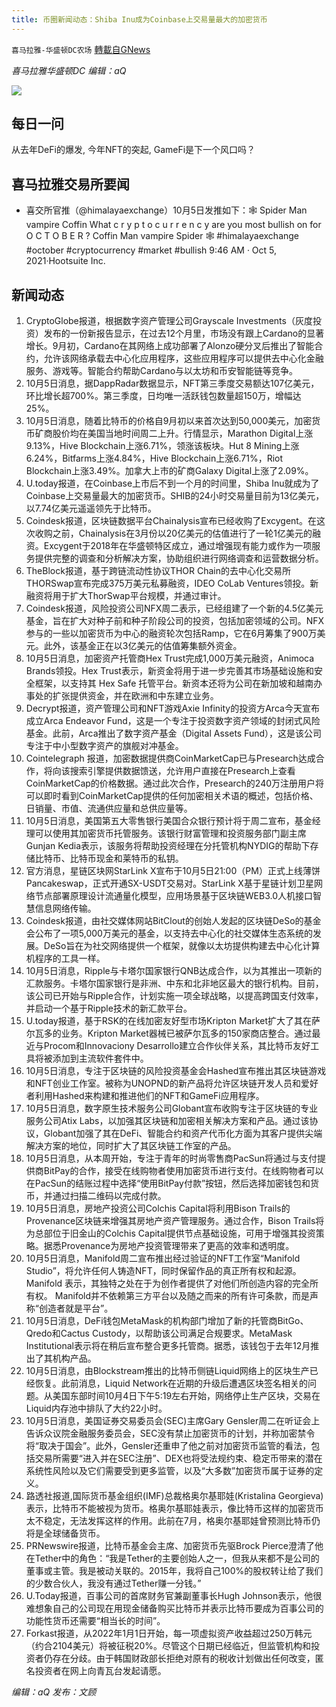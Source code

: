 ```yaml
---
title: 币圈新闻动态：Shiba Inu成为Coinbase上交易量最大的加密货币
---
```

`喜马拉雅-华盛顿DC农场` [轉載自GNews](https://gnews.org/zh-hans/1576521/)

*喜马拉雅华盛顿DC 编辑：aQ*

![](http://himalayawashingtondc.org/wp-content/uploads/2021/07/ScreenShot-2021-07-31-at-16.20.22@2x.png)



## 每日一问





从去年DeFi的爆发, 今年NFT的突起, GameFi是下一个风口吗？





## 喜马拉雅交易所要闻





- 喜交所官推（@himalayaexchange）10月5日发推如下：🕸 Spider Man vampire Coffin What c r y p t o c u r r e n c y are you most bullish on for O C T O B E R ? Coffin Man vampire Spider 🕸 #himalayaexchange #october #cryptocurrency #market #bullish    9:46 AM · Oct 5, 2021·Hootsuite Inc.






## 新闻动态





1. CryptoGlobe报道，根据数字资产管理公司Grayscale Investments（灰度投资）发布的一份新报告显示，在过去12个月里，市场没有跟上Cardano的显著增长。9月初，Cardano在其网络上成功部署了Alonzo硬分叉后推出了智能合约，允许该网络承载去中心化应用程序，这些应用程序可以提供去中心化金融服务、游戏等。智能合约帮助Cardano与以太坊和币安智能链等竞争。
2. 10月5日消息，据DappRadar数据显示，NFT第三季度交易额达107亿美元，环比增长超700%。第三季度，日均唯一活跃钱包数量超150万，增幅达25%。
3. 10月5日消息，随着比特币的价格自9月初以来首次达到50,000美元，加密货币矿商股价均在美国当地时间周二上升。行情显示，Marathon Digital上涨9.13%，Hive Blockchain上涨6.71%，领涨该板块。Hut 8 Mining上涨6.24%，Bitfarms上涨4.84%，Hive Blockchain上涨6.71%，Riot Blockchain上涨3.49%。加拿大上市的矿商Galaxy Digital上涨了2.09%。
4. U.today报道，在Coinbase上市后不到一个月的时间里，Shiba Inu就成为了Coinbase上交易量最大的加密货币。SHIB的24小时交易量目前为13亿美元，以7.74亿美元遥遥领先于比特币。
5. Coindesk报道，区块链数据平台Chainalysis宣布已经收购了Excygent。在这次收购之前，Chainalysis在3月份以20亿美元的估值进行了一轮1亿美元的融资。Excygent于2018年在华盛顿特区成立，通过增强现有能力或作为一项服务提供完整的调查和分析解决方案，协助组织进行网络调查和运营数据分析。
6. TheBlock报道，基于跨链流动性协议THOR Chain的去中心化交易所THORSwap宣布完成375万美元私募融资，IDEO CoLab Ventures领投。新融资将用于扩大ThorSwap平台规模，并通过审计。
7. Coindesk报道，风险投资公司NFX周二表示，已经组建了一个新的4.5亿美元基金，旨在扩大对种子前和种子阶段公司的投资，包括加密领域的公司。NFX参与的一些以加密货币为中心的融资轮次包括Ramp，它在6月筹集了900万美元。此外，该基金正在以3亿美元的估值筹集额外资金。
8. 10月5日消息，加密资产托管商Hex Trust完成1,000万美元融资，Animoca Brands领投。Hex Trust表示，新资金将用于进一步完善其市场基础设施和安全框架，以支持其 Hex Safe 托管平台。新资本还将为公司在新加坡和越南办事处的扩张提供资金，并在欧洲和中东建立业务。
9. Decrypt报道，资产管理公司和NFT游戏Axie Infinity的投资方Arca今天宣布成立Arca Endeavor Fund，这是一个专注于投资数字资产领域的封闭式风险基金。此前，Arca推出了数字资产基金（Digital Assets Fund），这是该公司专注于中小型数字资产的旗舰对冲基金。
10. Cointelegraph 报道，加密数据提供商CoinMarketCap已与Presearch达成合作，将向该搜索引擎提供数据馈送，允许用户直接在Presearch上查看CoinMarketCap的价格数据。通过此次合作，Presearch的240万注册用户将可以即时看到CoinMarketCap提供的任何加密相关术语的概述，包括价格、日销量、市值、流通供应量和总供应量等。
11. 10月5日消息，美国第五大零售银行美国合众银行预计将于周二宣布，基金经理可以使用其加密货币托管服务。该银行财富管理和投资服务部门副主席Gunjan Kedia表示，该服务将帮助投资经理在分托管机构NYDIG的帮助下存储比特币、比特币现金和莱特币的私钥。
12. 官方消息，星链区块网StarLink X宣布于10月5日21:00（PM）正式上线薄饼Pancakeswap，正式开通SX-USDT交易对。StarLink X基于星链计划卫星网络节点部署原理设计流通量化模型，应用场景基于区块链WEB3.0人机接口智慧信息网络传输。
13. Coindesk报道，由社交媒体网站BitClout的创始人发起的区块链DeSo的基金会公布了一项5,000万美元的基金，以支持去中心化的社交媒体生态系统的发展。DeSo旨在为社交网络提供一个框架，就像以太坊提供构建去中心化计算机程序的工具一样。
14. 10月5日消息，Ripple与卡塔尔国家银行QNB达成合作，以为其推出一项新的汇款服务。卡塔尔国家银行是非洲、中东和北非地区最大的银行机构。目前，该公司已开始与Ripple合作，计划实施一项全球战略，以提高跨国支付效率，并启动一个基于Ripple技术的新汇款平台。
15. U.today报道，基于RSK的在线加密友好型市场Kripton Market扩大了其在萨尔瓦多的业务。Kripton Market器械已被萨尔瓦多的150家商店整合。通过最近与Procom和Innovaciony Desarrollo建立合作伙伴关系，其比特币友好工具将被添加到主流软件套件中。
16. 10月5日消息，专注于区块链的风险投资基金会Hashed宣布推出其区块链游戏和NFT创业工作室。被称为UNOPND的新产品将允许区块链开发人员和爱好者利用Hashed来构建和推进他们的NFT和GameFi应用程序。
17. 10月5日消息，数字原生技术服务公司Globant宣布收购专注于区块链的专业服务公司Atix Labs，以加强其区块链和加密相关解决方案和产品。通过该协议，Globant加强了其在DeFi、智能合约和资产代币化方面为其客户提供尖端解决方案的地位，同时扩大了其区块链工作室的产品。
18. 10月5日消息，从本周开始，专注于青年的时尚零售商PacSun将通过与支付提供商BitPay的合作，接受在线购物者使用加密货币进行支付。在线购物者可以在PacSun的结账过程中选择“使用BitPay付款”按钮，然后选择加密钱包和货币，并通过扫描二维码以完成付款。
19. 10月5日消息，房地产投资公司Colchis Capital将利用Bison Trails的Provenance区块链来增强其房地产资产管理服务。通过合作，Bison Trails将为总部位于旧金山的Colchis Capital提供节点基础设施，可用于增强其投资策略。据悉Provenance为房地产投资管理带来了更高的效率和透明度。
20. 10月5日消息，Manifold周二宣布推出经过验证的NFT工作室“Manifold Studio”，将允许任何人铸造NFT，同时保留作品的真正所有权和起源。Manifold 表示，其独特之处在于为创作者提供了对他们所创造内容的完全所有权。 Manifold并不依赖第三方平台以及随之而来的所有许可条款，而是声称“创造者就是平台”。
21. 10月5日消息，DeFi钱包MetaMask的机构部门增加了新的托管商BitGo、Qredo和Cactus Custody，以帮助该公司满足合规要求。MetaMask Institutional表示将在稍后宣布整合更多托管商。据悉，该钱包于去年12月推出了其机构产品。
22. 10月5日消息，由Blockstream推出的比特币侧链Liquid网络上的区块生产已经恢复。此前消息，Liquid Network在近期的升级后遭遇区块签名相关的问题。从美国东部时间10月4日下午5:19左右开始，网络停止生产区块，交易在Liquid内存池中排队了大约22小时。
23. 10月5日消息，美国证券交易委员会(SEC)主席Gary Gensler周二在听证会上告诉众议院金融服务委员会，SEC没有禁止加密货币的计划，并称加密禁令将“取决于国会”。此外，Gensler还重申了他之前对加密货币监管的看法，包括交易所需要“进入并在SEC注册”、DEX也将受法规约束、稳定币带来的潜在系统性风险以及它们需要受到更多监管，以及“大多数”加密货币属于证券的定义。
24. 路透社报道,国际货币基金组织(IMF)总裁格奥尔基耶娃(Kristalina Georgieva)表示，比特币不能被视为货币。格奥尔基耶娃表示，像比特币这样的加密货币太不稳定，无法发挥这样的作用。此前在7月，格奥尔基耶娃曾预测比特币仍将是全球储备货币。
25. PRNewswire报道，比特币基金会主席、加密货币先驱Brock Pierce澄清了他在Tether中的角色：“我是Tether的主要创始人之一，但我从来都不是公司的董事或主管。我是被动关联的。2015年，我将自己100%的股权转让给了我们的少数合伙人，我没有通过Tether赚一分钱。”
26. U.Today报道，百事公司的首席财务官兼副董事长Hugh Johnson表示，他很难想象自己的公司现在用现金储备购买比特币并表示比特币要成为百事公司的功能性货币还需要“相当长的时间”。
27. Forkast报道，从2022年1月1日开始，每一项虚拟资产收益超过250万韩元（约合2104美元）将被征税20%。尽管这个日期已经临近，但监管机构和投资者仍存在分歧。由于韩国财政部长拒绝对原有的税收计划做出任何改变，匿名投资者在网上向青瓦台发起请愿。





*编辑：aQ
发布：文顾*
